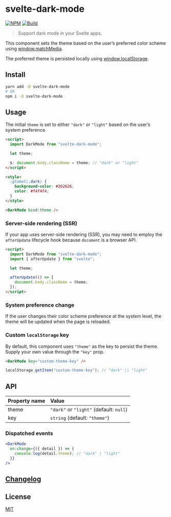 # svelte-dark-mode

[![NPM][npm]][npm-url]
[![Build][build]][build-badge]

> Support dark mode in your Svelte apps.

This component sets the theme based on the user’s preferred color scheme using [window.matchMedia](https://developer.mozilla.org/en-US/docs/Web/API/Window/matchMedia).

The preferred theme is persisted locally using [window.localStorage](https://developer.mozilla.org/en-US/docs/Web/API/Window/localStorage).

## Install

```bash
yarn add -D svelte-dark-mode
# OR
npm i -D svelte-dark-mode
```

## Usage

The initial `theme` is set to either `"dark"` or `"light"` based on the user’s system preference.

```html
<script>
  import DarkMode from "svelte-dark-mode";

  let theme;

  $: document.body.className = theme; // "dark" or "light"
</script>

<style>
  :global(.dark) {
    background-color: #262626;
    color: #f4f4f4;
  }
</style>

<DarkMode bind:theme />
```

### Server-side rendering (SSR)

If your app uses server-side rendering (SSR), you may need to employ the `afterUpdate` lifecycle hook because `document` is a browser API.

```html
<script>
  import DarkMode from "svelte-dark-mode";
  import { afterUpdate } from "svelte";

  let theme;

  afterUpdate(() => {
    document.body.className = theme;
  });
</script>
```

### System preference change

If the user changes their color scheme preference at the system level, the theme will be updated when the page is reloaded.

### Custom `localStorage` key

By default, this component uses `"theme"` as the key to persist the theme. Supply your own value through the `"key"` prop.

```html
<DarkMode key="custom-theme-key" />
```

```js
localStorage.getItem("custom-theme-key"); // "dark" || "light"
```

## API

| Property name | Value                                   |
| :------------ | :-------------------------------------- |
| theme         | `"dark"` or `"light"` (default: `null`) |
| key           | `string` (default: `"theme"`)           |

### Dispatched events

```jsx
<DarkMode
  on:change={({ detail }) => {
    console.log(detail.theme); // "dark" | "light"
  }}
/>
```

## [Changelog](CHANGELOG.md)

## License

[MIT](LICENSE)

[npm]: https://img.shields.io/npm/v/svelte-dark-mode.svg?color=blue
[npm-url]: https://npmjs.com/package/svelte-dark-mode
[build]: https://travis-ci.com/metonym/svelte-dark-mode.svg?branch=master
[build-badge]: https://travis-ci.com/metonym/svelte-dark-mode
